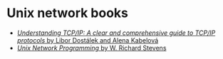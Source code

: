 # Unix network books
* [*Understanding TCP/IP: A clear and comprehensive guide to TCP/IP protocols* by Libor Dostálek and Alena Kabelová](./Understanding%20TCP_IP%20a%20clear%20and%20comprehensive%20guide%20to%20TCP_IP%20protocols.pdf)
* [*Unix Network Programming* by W. Richard Stevens](./Unix%20Network%20Programming%20-%20W.%20Richard%20Stevens/)